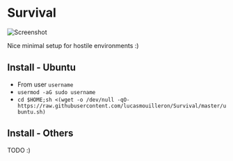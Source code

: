 Survival
========

![Screenshot](http://grabs.lucasmouilleron.com/Screen%20Shot%202018-03-03%20at%2010.24.13.png)

Nice minimal setup for hostile environments :)

Install - Ubuntu
-----------------
- From user `username`
- `usermod -aG sudo username`
- `cd $HOME;sh <(wget -o /dev/null -qO- https://raw.githubusercontent.com/lucasmouilleron/Survival/master/ubuntu.sh)`

Install - Others
----------------
TODO :)